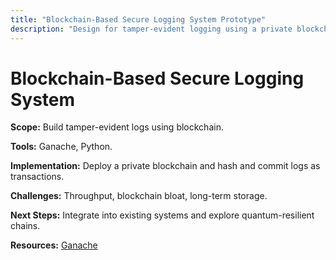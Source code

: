 ```yaml
---
title: "Blockchain-Based Secure Logging System Prototype"
description: "Design for tamper-evident logging using a private blockchain."
---
```


# Blockchain-Based Secure Logging System

**Scope:** Build tamper-evident logs using blockchain.

**Tools:** Ganache, Python.

**Implementation:** Deploy a private blockchain and hash and commit logs as transactions.

**Challenges:** Throughput, blockchain bloat, long-term storage.

**Next Steps:** Integrate into existing systems and explore quantum-resilient chains.

**Resources:** [Ganache](https://www.trufflesuite.com/ganache)

